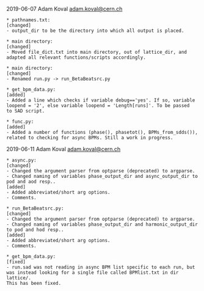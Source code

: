 2019-06-07	Adam Koval	adam.koval@cern.ch

	* pathnames.txt: 
	[changed] 
	- output_dir to be the directory into which all output is placed.

	* main directory: 
	[changed] 
	- Moved file_dict.txt into main directory, out of lattice_dir, and
 	adapted all relevant functions/scripts accordingly.
	
	* main directory: 
	[changed] 
	- Renamed run.py -> run_BetaBeatsrc.py
	
	* get_bpm_data.py: 
	[added]
	- Added a line which checks if variable debug=='yes'. If so, variable
	loopend = '2', else variable loopend = 'Length[runs]'. To be passed
	to SAD script.

	* func.py: 
	[added]
	- Added a number of functions (phase(), phasetot(), BPMs_from_sdds()),
	related to checking for async BPMs. Still a work in progress.


2019-06-11	Adam Koval	adam.koval@cern.ch

	* async.py: 
	[changed]
	- Changed the argument parser from optparse (deprecated) to argparse.
	- Changed naming of variables phase_output_dir and async_output_dir to
	pod and aod resp..
	[added]
	- Added abbreviated/short arg options.
	- Comments.

	* run_BetaBeatsrc.py:
	[changed]
	- Changed the argument parser from optparse (deprecated) to argparse.
	- Changed naming of variables phase_output_dir and harmonic_output_dir
	to pod and hod resp..
	[added]
	- Added abbreviated/short arg options.
	- Comments.

	* get_bpm_data.py:
	[fixed]
	- run.sad was not reading in async BPM list specific to each run, but
	was instead looking for a single file called BPMlist.txt in dir lattice/.
	This has been fixed. 
